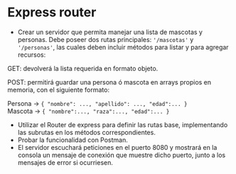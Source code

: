 # Express router

-   Crear un servidor que permita manejar una lista de mascotas y personas. Debe poseer dos rutas principales: `'/mascotas'` y `'/personas'`, las cuales deben incluir métodos para listar y para agregar recursos:

GET: devolverá la lista requerida en formato objeto.

POST: permitirá guardar una persona ó mascota en arrays propios en memoria, con el siguiente formato:

Persona -> `{ "nombre": ..., "apellido": ..., "edad":... }`  
Mascota -> `{ "nombre":..., "raza":..., "edad":... }`

-   Utilizar el Router de express para definir las rutas base, implementando las subrutas en los métodos correspondientes.
-   Probar la funcionalidad con Postman.
-   El servidor escuchará peticiones en el puerto 8080 y mostrará en la consola un mensaje de conexión que muestre dicho puerto, junto a los mensajes de error si ocurriesen.
